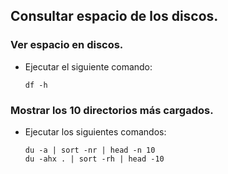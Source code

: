 ## Consultar espacio de los discos.
### Ver espacio en discos.
- Ejecutar el siguiente comando:
  ```
  df -h
  ```

### Mostrar los 10 directorios más cargados.
- Ejecutar los siguientes comandos:
  ```
  du -a | sort -nr | head -n 10
  du -ahx . | sort -rh | head -10
  ```


